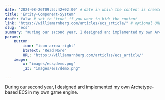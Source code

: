 ```yaml
---
date: '2024-08-26T09:53:42+02:00' # date in which the content is created - defaults to "today"
title: 'Entity-Component-System'
draft: false # set to "true" if you want to hide the content 
link: "https://williamarnberg.com/articles/ecs_article/" # optional URL to link the logo to
slug: "ecs"
summary: "During our second year, I designed and implemented my own Archetype-based ECS in my own game engine."
params:
    button:
        icon: "icon-arrow-right"
        btnText: "Read More"
        URL: "https://williamarnberg.com/articles/ecs_article/"
    image:  
        x: "images/ecs/demo.png"
        _2x: "images/ecs/demo.png"
    
---
```


During our second year, I designed and implemented my own Archetype-based ECS in my own game engine.

